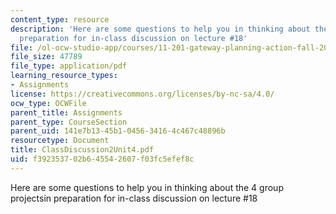 ```yaml
---
content_type: resource
description: 'Here are some questions to help you in thinking about the 4 group projectsin
  preparation for in-class discussion on lecture #18'
file: /ol-ocw-studio-app/courses/11-201-gateway-planning-action-fall-2002/f392353702b645542607f03fc5efef8c_ClassDiscussion2Unit4.pdf
file_size: 47789
file_type: application/pdf
learning_resource_types:
- Assignments
license: https://creativecommons.org/licenses/by-nc-sa/4.0/
ocw_type: OCWFile
parent_title: Assignments
parent_type: CourseSection
parent_uid: 141e7b13-45b1-0456-3416-4c467c48896b
resourcetype: Document
title: ClassDiscussion2Unit4.pdf
uid: f3923537-02b6-4554-2607-f03fc5efef8c
---
```

Here are some questions to help you in thinking about the 4 group projectsin preparation for in-class discussion on lecture #18
